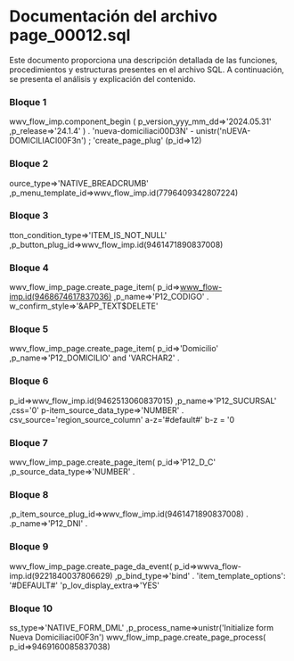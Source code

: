# Documentación del archivo page_00012.sql

Este documento proporciona una descripción detallada de las funciones, procedimientos y estructuras presentes en el archivo SQL. A continuación, se presenta el análisis y explicación del contenido.

### Bloque 1
wwv_flow_imp.component_begin ( p_version_yyy_mm_dd=>'2024.05.31' ,p_release=>'24.1.4' ) . 'nueva-domiciliaci00D3N' - unistr('nUEVA-DOMICILIACI00F3n') ; 'create_page_plug' (p_id=>12)

### Bloque 2
ource_type=>'NATIVE_BREADCRUMB' ,p_menu_template_id=>wwv_flow_imp.id(7796409342807224)

### Bloque 3
tton_condition_type=>'ITEM_IS_NOT_NULL' ,p_button_plug_id=>wwv_flow_imp.id(9461471890837008)

### Bloque 4
wwv_flow_imp_page.create_page_item( p_id=>www_flow-imp.id(9468674617837036) ,p_name=>'P12_CODIGO' . w_confirm_style=>'&APP_TEXT$DELETE'

### Bloque 5
wwv_flow_imp_page.create_page_item( p_id=>'Domicilio' ,p_name=>'P12_DOMICILIO' and 'VARCHAR2' .

### Bloque 6
p_id=>wwv_flow_imp.id(9462513060837015) ,p_name=>'P12_SUCURSAL' ,css='0' p-item_source_data_type=>'NUMBER' . csv_source='region_source_column' a-z='#default#' b-z = '0

### Bloque 7
wwv_flow_imp_page.create_page_item( p_id=>'P12_D_C' ,p_source_data_type=>'NUMBER' .

### Bloque 8
,p_item_source_plug_id=>wwv_flow_imp.id(9461471890837008) . .p_name=>'P12_DNI' .

### Bloque 9
wwv_flow_imp_page.create_page_da_event( p_id=>wwva_flow-imp.id(9221840037806629) ,p_bind_type=>'bind' . 'item_template_options': '#DEFAULT#' 'p_lov_display_extra=>'YES'

### Bloque 10
ss_type=>'NATIVE_FORM_DML' ,p_process_name=>unistr('Initialize form Nueva Domiciliaci00F3n') wwv_flow_imp_page.create_page_process( p_id=>9469160085837038)
